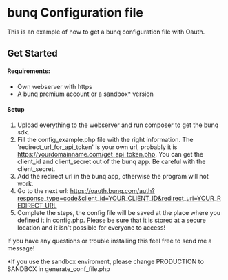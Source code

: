 # bunq Configuration file

This is an example of how to get a bunq configuration file with Oauth.
## Get Started
#### Requirements:
- Own webserver with https
- A bunq premium account or a sandbox* version

#### Setup
1. Upload everything to the webserver and run composer to get the bunq sdk.
2. Fill the config_example.php file with the right information. The 'redirect_url_for_api_token' is your own url, probably it is https://yourdomainname.com/get_api_token.php. You can get the client_id and client_secret out of the bunq app. Be careful with the client_secret.
3. Add the redirect url in the bunq app, otherwise the program will not work.
4. Go to the next url: https://oauth.bunq.com/auth?response_type=code&client_id=YOUR_CLIENT_ID&redirect_uri=YOUR_REDIRECT_URL
5. Complete the steps, the config file will be saved at the place where you defined it in config.php. Please be sure that it is stored at a secure location and it isn't possible for everyone to access!

If you have any questions or trouble installing this feel free to send me a message!

*If you use the sandbox enviroment, please change PRODUCTION to SANDBOX in generate_conf_file.php
